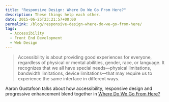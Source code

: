 ```yaml
---
title: "Responsive Design: Where Do We Go From Here?"
description: These things help each other.
date: 2015-06-25T23:21:57+00:00
permalink: /blog/responsive-design-where-do-we-go-from-here/
tags:
  - Accessibility
  - Front End Development
  - Web Design
---
```


> Accessibility is about providing good experiences for everyone, regardless of physical or mental abilities, gender, race, or language. It recognizes that we all have special needs—physical limitations, bandwidth limitations, device limitations—that may require us to experience the same interface in different ways.

Aaron Gustafson talks about how accessibility, responsive design and progressive enhancement blend together in [Where Do We Go From Here?](http://www.aaron-gustafson.com/notebook/where-do-we-go-from-here/)
